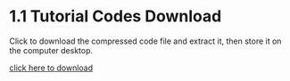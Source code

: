 # 1.1 Tutorial Codes Download

Click to download the compressed code file and extract it, then store it on the computer desktop.

[click here to download](./codes.zip)

